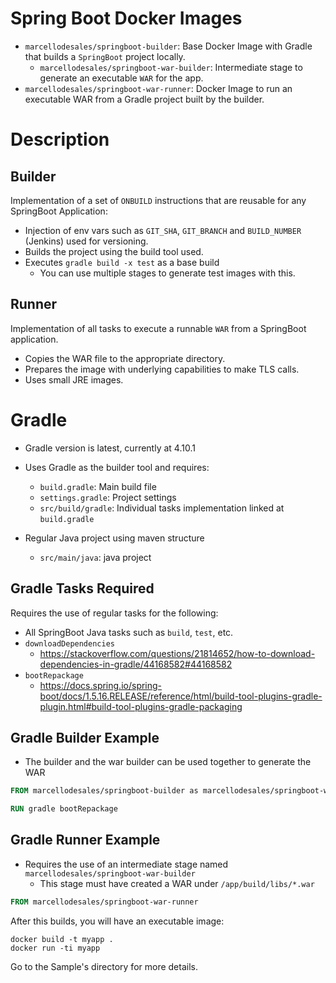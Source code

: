 # Spring Boot Docker Images

* `marcellodesales/springboot-builder`: Base Docker Image with Gradle that builds a `SpringBoot` project locally.
  * `marcellodesales/springboot-war-builder`: Intermediate stage to generate an executable `WAR` for the app.
* `marcellodesales/springboot-war-runner`: Docker Image to run an executable WAR from a Gradle project built by the builder.

# Description

## Builder

Implementation of a set of `ONBUILD` instructions that are reusable for any SpringBoot Application:

* Injection of env vars such as `GIT_SHA`, `GIT_BRANCH` and `BUILD_NUMBER` (Jenkins) used for versioning.
* Builds the project using the build tool used.
* Executes `gradle build -x test` as a base build
  * You can use multiple stages to generate test images with this.

## Runner

Implementation of all tasks to execute a runnable `WAR` from a SpringBoot application.

* Copies the WAR file to the appropriate directory.
* Prepares the image with underlying capabilities to make TLS calls.
* Uses small JRE images.

# Gradle

* Gradle version is latest, currently at 4.10.1

* Uses Gradle as the builder tool and requires:
  * `build.gradle`: Main build file
  * `settings.gradle`: Project settings
  * `src/build/gradle`: Individual tasks implementation linked at `build.gradle`
* Regular Java project using maven structure
  * `src/main/java`: java project

## Gradle Tasks Required

Requires the use of regular tasks for the following:

* All SpringBoot Java tasks such as `build`, `test`, etc.
* `downloadDependencies`
  * https://stackoverflow.com/questions/21814652/how-to-download-dependencies-in-gradle/44168582#44168582
* `bootRepackage`
  * https://docs.spring.io/spring-boot/docs/1.5.16.RELEASE/reference/html/build-tool-plugins-gradle-plugin.html#build-tool-plugins-gradle-packaging

## Gradle Builder Example

* The builder and the war builder can be used together to generate the WAR

```dockerfile
FROM marcellodesales/springboot-builder as marcellodesales/springboot-war-builder

RUN gradle bootRepackage
```

## Gradle Runner Example

* Requires the use of an intermediate stage named `marcellodesales/springboot-war-builder`
  * This stage must have created a WAR under `/app/build/libs/*.war`

```dockerfile
FROM marcellodesales/springboot-war-runner
```

After this builds, you will have an executable image:

```
docker build -t myapp .
docker run -ti myapp
```

Go to the Sample's directory for more details.
